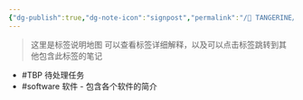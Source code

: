 ```yaml
---
{"dg-publish":true,"dg-note-icon":"signpost","permalink":"/🍊 TANGERINE/Garden Management/Tags Map - 标签地图/","dgPassFrontmatter":true,"noteIcon":"signpost","created":"2024-11-05T22:59:43.059+08:00","updated":"2024-11-05T23:44:41.868+08:00"}
---
```


>这里是标签说明地图
可以查看标签详细解释，以及可以点击标签跳转到其他包含此标签的笔记

- #TBP 待处理任务
- #software 软件 - 包含各个软件的简介
